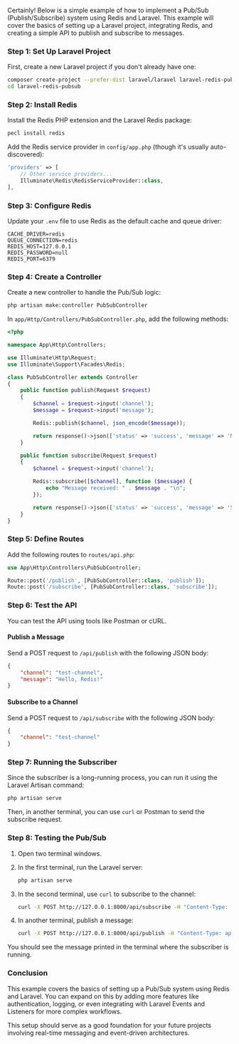 Certainly! Below is a simple example of how to implement a Pub/Sub (Publish/Subscribe) system using Redis and Laravel. This example will cover the basics of setting up a Laravel project, integrating Redis, and creating a simple API to publish and subscribe to messages.

### Step 1: Set Up Laravel Project

First, create a new Laravel project if you don't already have one:

```bash
composer create-project --prefer-dist laravel/laravel laravel-redis-pubsub
cd laravel-redis-pubsub
```

### Step 2: Install Redis

Install the Redis PHP extension and the Laravel Redis package:

```bash
pecl install redis
```

Add the Redis service provider in `config/app.php` (though it's usually auto-discovered):

```php
'providers' => [
    // Other service providers...
    Illuminate\Redis\RedisServiceProvider::class,
],
```

### Step 3: Configure Redis

Update your `.env` file to use Redis as the default cache and queue driver:

```env
CACHE_DRIVER=redis
QUEUE_CONNECTION=redis
REDIS_HOST=127.0.0.1
REDIS_PASSWORD=null
REDIS_PORT=6379
```

### Step 4: Create a Controller

Create a new controller to handle the Pub/Sub logic:

```bash
php artisan make:controller PubSubController
```

In `app/Http/Controllers/PubSubController.php`, add the following methods:

```php
<?php

namespace App\Http\Controllers;

use Illuminate\Http\Request;
use Illuminate\Support\Facades\Redis;

class PubSubController extends Controller
{
    public function publish(Request $request)
    {
        $channel = $request->input('channel');
        $message = $request->input('message');

        Redis::publish($channel, json_encode($message));

        return response()->json(['status' => 'success', 'message' => 'Message published']);
    }

    public function subscribe(Request $request)
    {
        $channel = $request->input('channel');

        Redis::subscribe([$channel], function ($message) {
            echo "Message received: " . $message . "\n";
        });

        return response()->json(['status' => 'success', 'message' => 'Subscribed to channel']);
    }
}
```

### Step 5: Define Routes

Add the following routes to `routes/api.php`:

```php
use App\Http\Controllers\PubSubController;

Route::post('/publish', [PubSubController::class, 'publish']);
Route::post('/subscribe', [PubSubController::class, 'subscribe']);
```

### Step 6: Test the API

You can test the API using tools like Postman or cURL.

#### Publish a Message

Send a POST request to `/api/publish` with the following JSON body:

```json
{
    "channel": "test-channel",
    "message": "Hello, Redis!"
}
```

#### Subscribe to a Channel

Send a POST request to `/api/subscribe` with the following JSON body:

```json
{
    "channel": "test-channel"
}
```

### Step 7: Running the Subscriber

Since the subscriber is a long-running process, you can run it using the Laravel Artisan command:

```bash
php artisan serve
```

Then, in another terminal, you can use `curl` or Postman to send the subscribe request.

### Step 8: Testing the Pub/Sub

1. Open two terminal windows.
2. In the first terminal, run the Laravel server:

    ```bash
    php artisan serve
    ```

3. In the second terminal, use `curl` to subscribe to the channel:

    ```bash
    curl -X POST http://127.0.0.1:8000/api/subscribe -H "Content-Type: application/json" -d '{"channel": "test-channel"}'
    ```

4. In another terminal, publish a message:

    ```bash
    curl -X POST http://127.0.0.1:8000/api/publish -H "Content-Type: application/json" -d '{"channel": "test-channel", "message": "Hello, Redis!"}'
    ```

You should see the message printed in the terminal where the subscriber is running.

### Conclusion

This example covers the basics of setting up a Pub/Sub system using Redis and Laravel. You can expand on this by adding more features like authentication, logging, or even integrating with Laravel Events and Listeners for more complex workflows.

This setup should serve as a good foundation for your future projects involving real-time messaging and event-driven architectures.

